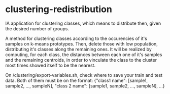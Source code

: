 # clustering-redistribution
IA application for clustering classes, which means to distribute then, given the desired number of groups.

A method for clustering classes according to the occurencies of it's samples on k-means prototypes. Then, delete those with low population, distributing it's classes along the remaining ones. It will be realized by computing, for each class, the distances between each one of it's samples and the remaining centroids, in order to vinculate the class to the cluster most times showed itself to be the nearest.

On /clustering/export-variables.sh, check where to save your train and test data. Both of them must be on the format: {"class1 name": [sample1, sample2, ..., sampleN], "class 2 name": [sample1, sample2, ..., sampleN], ...}
